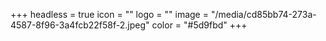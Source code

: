 +++
headless = true
icon = ""
logo = ""
image = "/media/cd85bb74-273a-4587-8f96-3a4fcb22f58f-2.jpeg"
color = "#5d9fbd"
+++
